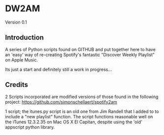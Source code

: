 # DW2AM
Version 0.1

## Introduction
A series of Python scripts found on GITHUB and put together here to have an 'easy' way of re-creating Spotify's fantastic "Discover Weekly Playlist" on Apple Music.

Its just a start and definitely still a work in progress...

## Credits
2 Scripts incorporated are modified versions of those found in the following project:
https://github.com/simonschellaert/spotify2am

1 script; the itunes.py script is an old one from Jim Randell that I added to to include a "new playlist" function. The script functions reasonable well on the iTunes 12.3.2.35 on Mac OS X El Capitan, despite using the 'old' appscript python library.


